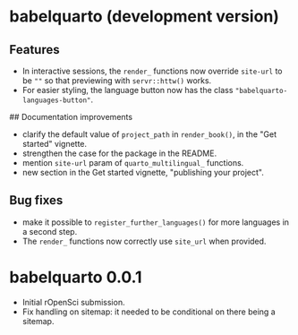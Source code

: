 # babelquarto (development version)

## Features

- In interactive sessions, the `render_` functions now override `site-url` to be `""` so that previewing with `servr::httw()` works.
- For easier styling, the language button now has the class `"babelquarto-languages-button"`.

## Documentation improvements

- clarify the default value of `project_path` in `render_book()`, in the "Get started" vignette.
- strengthen the case for the package in the README.
- mention `site-url` param of `quarto_multilingual_` functions.
- new section in the Get started vignette, "publishing your project".

## Bug fixes

- make it possible to `register_further_languages()` for more languages in a second step.
- The `render_` functions now correctly use `site_url` when provided.

# babelquarto 0.0.1

* Initial rOpenSci submission.
* Fix handling on sitemap: it needed to be conditional on there being a sitemap.

